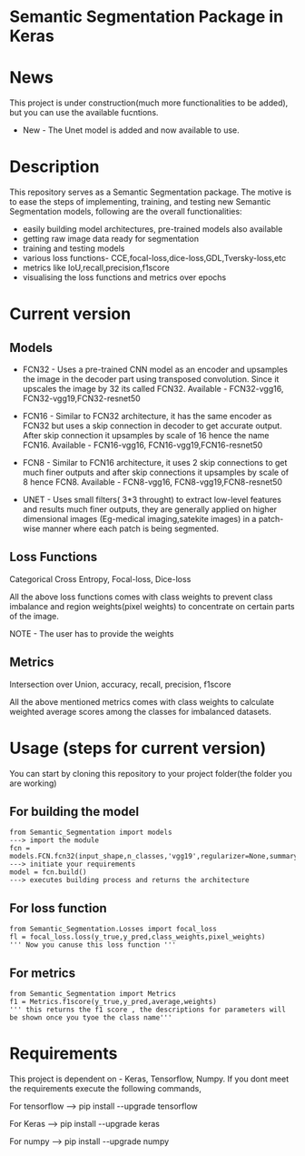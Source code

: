 # Semantic Segmentation Package in Keras



# News
 This project is under construction(much more functionalities to be added), but you can use the available fucntions. 
 
 * New - The Unet model is added and now available to use.



# Description

This repository serves as a Semantic Segmentation package. The motive is to ease the steps of implementing, training, and testing new Semantic Segmentation models, following are the overall functionalities:
  
  * easily building model architectures, pre-trained models also available
  * getting raw image data ready for segmentation
  * training and testing models
  * various loss functions- CCE,focal-loss,dice-loss,GDL,Tversky-loss,etc
  * metrics like IoU,recall,precision,f1score
  * visualising the loss functions and metrics over epochs 
 
 
 # Current version
 
 ## Models
 
 * FCN32 - Uses a pre-trained CNN model as an encoder and upsamples the image in the decoder part using transposed convolution.
   Since it upscales the image by 32 its called FCN32. Available - FCN32-vgg16, FCN32-vgg19,FCN32-resnet50      
 
 * FCN16 - Similar to FCN32 architecture, it has the same encoder as FCN32 but uses a skip connection in decoder to get accurate output.
   After skip connection it upsamples by scale of 16 hence the name FCN16. Available - FCN16-vgg16, FCN16-vgg19,FCN16-resnet50
 
 * FCN8 - Similar to FCN16 architecture, it uses 2 skip connections to get much finer outputs and after skip connections it upsamples by    scale of 8 hence FCN8. Available - FCN8-vgg16, FCN8-vgg19,FCN8-resnet50
 
 * UNET - Uses small filters( 3*3 throught) to extract low-level features and results much finer outputs, they are generally applied on higher dimensional images (Eg-medical imaging,satekite images) in a patch-wise manner where each patch is being segmented. 
 
 
 ## Loss Functions  
 
 Categorical Cross Entropy, Focal-loss, Dice-loss 
 
 All the above loss functions comes with class weights to prevent class imbalance and region weights(pixel weights) to concentrate on
 certain parts of the image.
 
 NOTE - The user has to provide the weights
 
 
 ## Metrics
 
 Intersection over Union, accuracy, recall, precision, f1score
 
 All the above mentioned metrics comes with class weights to calculate weighted average scores among the classes for imbalanced datasets.
 
 
 
 
# Usage (steps for current version)

 You can start by cloning this repository to your project folder(the folder you are working)
 
 ## For building the model
    from Semantic_Segmentation import models                               ---> import the module
    fcn = models.FCN.fcn32(input_shape,n_classes,'vgg19',regularizer=None,summary=True)     ---> initiate your requirements
    model = fcn.build()                                                     ---> executes building process and returns the architecture
    
 ## For loss function
    from Semantic_Segmentation.Losses import focal_loss
    fl = focal_loss.loss(y_true,y_pred,class_weights,pixel_weights)
    ''' Now you canuse this loss function '''
    
 ## For metrics
    from Semantic_Segmentation import Metrics
    f1 = Metrics.f1score(y_true,y_pred,average,weights)
    ''' this returns the f1 score , the descriptions for parameters will be shown once you tyoe the class name'''
    
    
  
  
# Requirements

This project is dependent on - Keras, Tensorflow, Numpy. If you dont meet the requirements execute the following commands,

For tensorflow --> pip install --upgrade tensorflow

For Keras      --> pip install --upgrade keras

For numpy      --> pip install --upgrade numpy
